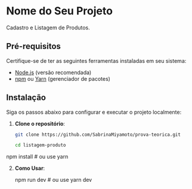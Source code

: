 # Nome do Seu Projeto
Cadastro e Listagem de Produtos.

## Pré-requisitos

Certifique-se de ter as seguintes ferramentas instaladas em seu sistema:

- [Node.js](https://nodejs.org/) (versão recomendada)
- [npm](https://www.npmjs.com/) ou [Yarn](https://yarnpkg.com/) (gerenciador de pacotes)

## Instalação

Siga os passos abaixo para configurar e executar o projeto localmente:

1. **Clone o repositório**:

   ```bash
   git clone https://github.com/SabrinaMiyamoto/prova-teorica.git

   cd listagem-produto
npm install  # ou use yarn


2. **Como Usar**:
   
   npm run dev  # ou use yarn dev
